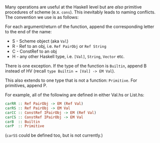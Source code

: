 Many operations are useful at the Haskell level but are _also_ primitive
procedures of scheme (e.x. `cons`). This inevitably leads to naming conflicts.
The convention we use is as follows:

For each argument/return of the function, append the corresponding letter to
the end of the name:

* S - Scheme object (aka `Val`)
* R - Ref to an obj, i.e. `Ref PairObj` or `Ref String`
* C - ConstRef to an obj
* H - any other Haskell type, i.e. `[Val]`, `String`, `Vector` etc.

There is one exception. If the type of the function is `Builtin`, append B
instead of HV (recall `type Builtin = [Val] -> EM Val`).

This also extends to one type that is not a function: `Primitive`. For
primitives, append P.

For example, all of the following are defined in either Val.hs or List.hs:
```haskell
carRR :: Ref PairObj -> EM (Ref Val)
carRS :: Ref PairObj -> EM Val
carCC :: ConstRef IPairObj -> EM (Ref Val)
carCS :: ConstRef IPairObj -> EM Val
carB  :: Builtin
carP  :: Primitive
```
(`carSS` could be defined too, but is not currently.)
